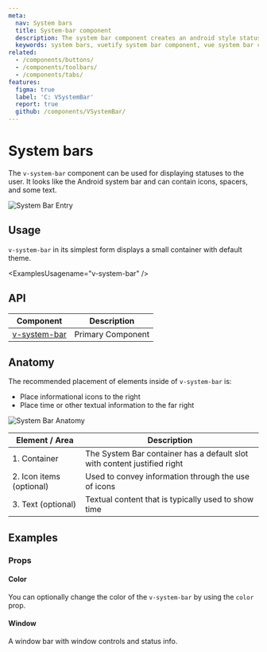 ```yaml
---
meta:
  nav: System bars
  title: System-bar component
  description: The system bar component creates an android style status bar that rests on the very top of your application.
  keywords: system bars, vuetify system bar component, vue system bar component, android status bar, status bar
related:
  - /components/buttons/
  - /components/toolbars/
  - /components/tabs/
features:
  figma: true
  label: 'C: VSystemBar'
  report: true
  github: /components/VSystemBar/
---
```


# System bars

The `v-system-bar` component can be used for displaying statuses to the user. It looks like the Android system bar and can contain icons, spacers, and some text.

![System Bar Entry](https://cdn.vuetifyjs.com/docs/images/components-temp/v-system-bar/v-system-bar-entry.png)

<PageFeatures />

## Usage

`v-system-bar` in its simplest form displays a small container with default theme.

<ExamplesUsagename="v-system-bar" />

<PromotedEntry />

## API

| Component | Description |
| - | - |
| [v-system-bar](/api/v-system-bar/) | Primary Component |

<ApiInline hide-links />

## Anatomy

The recommended placement of elements inside of `v-system-bar` is:

* Place informational icons to the right
* Place time or other textual information to the far right

![System Bar Anatomy](https://cdn.vuetifyjs.com/docs/images/components-temp/v-system-bar/v-system-bar-anatomy.png)

| Element / Area | Description |
| - | - |
| 1. Container | The System Bar container has a default slot with content justified right |
| 2. Icon items (optional) | Used to convey information through the use of icons |
| 3. Text (optional) | Textual content that is typically used to show time |

<ApiInline hide-links />

## Examples

### Props

#### Color

You can optionally change the color of the `v-system-bar` by using the `color` prop.

<ExamplesExample file="v-system-bar/prop-color" />

#### Window

A window bar with window controls and status info.

<ExamplesExample file="v-system-bar/prop-window" />
